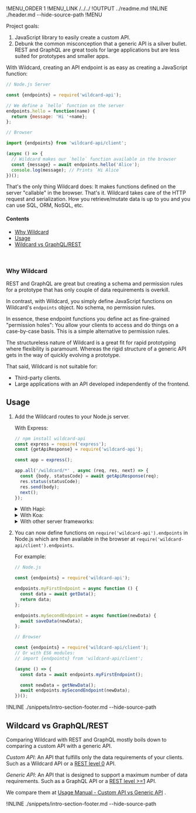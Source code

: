 !MENU_ORDER 1
!MENU_LINK /../../
!OUTPUT ../readme.md
!INLINE ./header.md --hide-source-path
!MENU

Project goals:
 1. JavaScript library to easily create a custom API.
 2. Debunk the common misconception that a generic API is a silver bullet.
    REST and GraphQL are great tools for large applications
    but are less suited for prototypes and smaller apps.

With Wildcard,
creating an API endpoint is as easy as creating a JavaScript function:

~~~js
// Node.js Server

const {endpoints} = require('wildcard-api');

// We define a `hello` function on the server
endpoints.hello = function(name) {
  return {message: 'Hi '+name};
};
~~~

~~~js
// Browser

import {endpoints} from 'wildcard-api/client';

(async () => {
  // Wildcard makes our `hello` function available in the browser
  const {message} = await endpoints.hello('Alice');
  console.log(message); // Prints `Hi Alice`
})();
~~~

That's the only thing Wildcard does:
It makes functions defined on the server "callable" in the browser.
That's it.
Wildcard takes care of the HTTP request and serialization.
How you retrieve/mutate data is up to you and
you can use SQL, ORM, NoSQL, etc.

#### Contents

 - [Why Wildcard](#why-wildcard)
 - [Usage](#usage)
 - [Wildcard vs GraphQL/REST](#wildcard-vs-graphqlrest)


<br/>

### Why Wildcard

REST and GraphQL are great but
creating a schema and permission rules for
a prototype
that has only couple of data requirements is overkill.

In contrast, with Wildcard, you simply define JavaScript functions on Wildcard's `endpoints` object.
No schema,
no permission rules.

In essence,
these endpoint functions you define act as fine-grained "permission holes":
You allow your clients to access and do things on a case-by-case basis.
This is a simple alternative to permission rules.

The structureless nature of Wildcard is a great fit for rapid prototyping
where flexibility is paramount.
Whereas the rigid structure of a generic API
gets in the way of quickly evolving a prototype.

That said, Wildcard is not suitable for:
 - Third-party clients.
 - Large applications with an API developed independently of the frontend.


## Usage

1. Add the Wildcard routes to your Node.js server.

   With Express:
   ~~~js
   // npm install wildcard-api
   const express = require('express');
   const {getApiResponse} = require('wildcard-api');

   const app = express();

   app.all('/wildcard/*' , async (req, res, next) => {
     const {body, statusCode} = await getApiResponse(req);
     res.status(statusCode);
     res.send(body);
     next();
   });
   ~~~

   <details>
   <summary>
   With Hapi:
   </summary>

   ~~~js
   const Hapi = require('hapi');
   const {getApiResponse} = require('wildcard-api');

   const server = Hapi.Server();

   server.route({
     method: '*',
     path: '/wildcard/{param*}',
     handler: async (request, h) => {
       const {body, statusCode} = await getApiResponse(request.raw.req);
       const resp = h.response(body);
       resp.code(statusCode);
       return resp;
     }
   });
   ~~~
   </details>

   <details>
   <summary>
   With Koa:
   </summary>

   ~~~js
   const Koa = require('koa');
   const Router = require('koa-router');
   const {getApiResponse} = require('wildcard-api');

   const server = new Koa();

   const router = new Router();

   router.all('/wildcard/*', async (ctx, next) => {
     const {body, statusCode} = await getApiResponse(ctx);
     ctx.status = apiResponse.statusCode;
     ctx.body = apiResponse.body;
   });

   server.use(router.routes());
   ~~~
   </details>

   <details>
   <summary>
   With other server frameworks:
   </summary>

   You can use Wildcard with any server framework as long as you
   reply HTTP requests made to URLs matching `/wildcard/*`
   with the HTTP response body and HTTP response status code returned by
   `const {body, statusCode} = await getApiResponse({method, url, headers});` where `method` is the HTTP request method, `url` the HTTP request URL, and `headers` the HTTP request headers.
   </details>

2. You can now define functions on
   `require('wildcard-api').endpoints`
   in Node.js which are then available
   in the browser at
   `require('wildcard-api/client').endpoints`.

   For example:

   ~~~js
   // Node.js

   const {endpoints} = require('wildcard-api');

   endpoints.myFirstEndpoint = async function () {
     const data = await getData();
     return data;
   };

   endpoints.mySecondEndpoint = async function(newData) {
     await saveData(newData);
   };
   ~~~

   ~~~js
   // Browser

   const {endpoints} = require('wildcard-api/client');
   // Or with ES6 modules:
   // import {endpoints} from 'wildcard-api/client';

   (async () => {
     const data = await endpoints.myFirstEndpoint();

     const newData = getNewData();
     await endpoints.mySecondEndpoint(newData);
   })();
   ~~~

 !INLINE ./snippets/intro-section-footer.md --hide-source-path





## Wildcard vs GraphQL/REST

Comparing Wildcard with REST and GraphQL mostly boils down to comparing a custom API with a generic API.

*Custom API*:
An API that fulfills only the data requirements of your clients.
Such as
a Wildcard API or
a [REST level 0](https://martinfowler.com/articles/richardsonMaturityModel.html#level0) API.

*Generic API*:
An API that is designed to support a maximum number of data requirements.
Such as
a GraphQL API or
a [REST level >=1](https://martinfowler.com/articles/richardsonMaturityModel.html#level1) API.

We compare them at
[Usage Manual - Custom API vs Generic API](/docs/usage-manual.md#custom-api-vs-generic-api)
.

!INLINE ./snippets/intro-section-footer.md --hide-source-path




